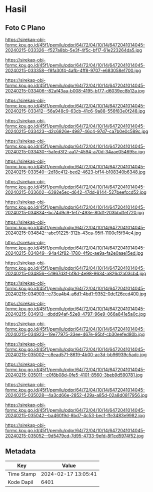 # Hasil

## Foto C Plano

https://sirekap-obj-formc.kpu.go.id/45f1/pemilu/pdpr/64/72/04/10/14/6472041014045-20240215-033326--f527a8bb-5e3f-4f5c-bf17-61e223264da5.jpg

https://sirekap-obj-formc.kpu.go.id/45f1/pemilu/pdpr/64/72/04/10/14/6472041014045-20240215-033358--f8fa30f4-4afb-4ff8-9707-e683058e1700.jpg

https://sirekap-obj-formc.kpu.go.id/45f1/pemilu/pdpr/64/72/04/10/14/6472041014045-20240215-033406--82af43aa-b008-4195-bf77-d6039ec8b12a.jpg

https://sirekap-obj-formc.kpu.go.id/45f1/pemilu/pdpr/64/72/04/10/14/6472041014045-20240215-033412--56a948c9-63cb-41c6-9a88-556f83e0f248.jpg

https://sirekap-obj-formc.kpu.go.id/45f1/pemilu/pdpr/64/72/04/10/14/6472041014045-20240215-033423--d2c6826e-4987-46c4-97d7-ca7b0e0c589c.jpg

https://sirekap-obj-formc.kpu.go.id/45f1/pemilu/pdpr/64/72/04/10/14/6472041014045-20240215-033430--5afed3f2-aa17-4594-a70d-34aae054695c.jpg

https://sirekap-obj-formc.kpu.go.id/45f1/pemilu/pdpr/64/72/04/10/14/6472041014045-20240215-033540--2d18c412-bed2-4623-bf14-b108340b6348.jpg

https://sirekap-obj-formc.kpu.go.id/45f1/pemilu/pdpr/64/72/04/10/14/6472041014045-20240215-033602--6392e5ec-d642-47dd-8144-527beefccd52.jpg

https://sirekap-obj-formc.kpu.go.id/45f1/pemilu/pdpr/64/72/04/10/14/6472041014045-20240215-034834--bc74d9c9-1ef7-493e-80d1-203bbd1ef720.jpg

https://sirekap-obj-formc.kpu.go.id/45f1/pemilu/pdpr/64/72/04/10/14/6472041014045-20240215-034842--abc91225-312b-43ca-95ff-1100e15f94c4.jpg

https://sirekap-obj-formc.kpu.go.id/45f1/pemilu/pdpr/64/72/04/10/14/6472041014045-20240215-034849--94a42f82-1780-4f9c-ae9a-fa2e0aae15ed.jpg

https://sirekap-obj-formc.kpu.go.id/45f1/pemilu/pdpr/64/72/04/10/14/6472041014045-20240215-034856--51967d3f-bf8d-4e98-9634-a826d2a03cb4.jpg

https://sirekap-obj-formc.kpu.go.id/45f1/pemilu/pdpr/64/72/04/10/14/6472041014045-20240215-034903--c73ca4b4-a6d1-4bd1-9352-0dc126ccd400.jpg

https://sirekap-obj-formc.kpu.go.id/45f1/pemilu/pdpr/64/72/04/10/14/6472041014045-20240215-034913--dbdd94af-52e8-4797-96e9-066a841e5a0c.jpg

https://sirekap-obj-formc.kpu.go.id/45f1/pemilu/pdpr/64/72/04/10/14/6472041014045-20240215-034923--19e77975-33ee-467e-95bf-cb30eefed80b.jpg

https://sirekap-obj-formc.kpu.go.id/45f1/pemilu/pdpr/64/72/04/10/14/6472041014045-20240215-035002--c8ead571-8619-4b00-ac3d-bb96939c5adc.jpg

https://sirekap-obj-formc.kpu.go.id/45f1/pemilu/pdpr/64/72/04/10/14/6472041014045-20240215-035011--c0f8b08d-0fe5-4101-8560-3beb9d590781.jpg

https://sirekap-obj-formc.kpu.go.id/45f1/pemilu/pdpr/64/72/04/10/14/6472041014045-20240215-035028--4a3cd66e-2852-429a-a85d-02a8d0817956.jpg

https://sirekap-obj-formc.kpu.go.id/45f1/pemilu/pdpr/64/72/04/10/14/6472041014045-20240215-035042--ba460f9d-8bd7-4c53-bec1-ffe3483e9982.jpg

https://sirekap-obj-formc.kpu.go.id/45f1/pemilu/pdpr/64/72/04/10/14/6472041014045-20240215-035052--9d5479cd-7d95-4733-9efd-8f1cd5974f52.jpg


## Metadata

| Key        | Value               |
| ---------- | ------------------- |
| Time Stamp | 2024-02-17 13:05:41 |
| Kode Dapil | 6401                |



